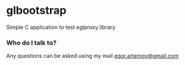 # glbootstrap #
Simple C application to test eglproxy library

### Who do I talk to? ###
Any questions can be asked using my mail egor.artemov@gmail.com

